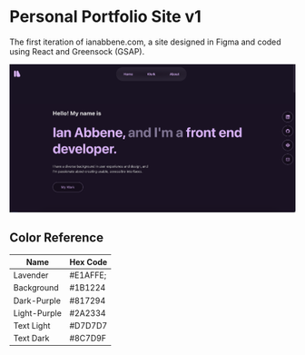 # Personal Portfolio Site v1
The first iteration of ianabbene.com, a site designed in Figma and coded using React and Greensock (GSAP).

![Homepage](/public/images/Homepage.png)

## Color Reference  
| Name         | Hex Code    |
| -----------  | ----------- |
| Lavender     | #E1AFFE;    |
| Background   | #1B1224     |
| Dark-Purple  | #817294     |
| Light-Purple | #2A2334     |
| Text Light   | #D7D7D7     |
| Text Dark    | #8C7D9F     |
